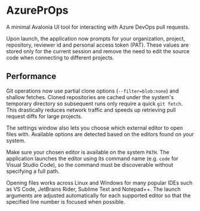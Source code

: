 # AzurePrOps

A minimal Avalonia UI tool for interacting with Azure DevOps pull requests.

Upon launch, the application now prompts for your organization, project, repository, reviewer id and personal access token (PAT). These values are stored only for the current session and remove the need to edit the source code when connecting to different projects.

## Performance

Git operations now use partial clone options (`--filter=blob:none`) and shallow fetches. Cloned repositories are cached under the system's temporary directory so subsequent runs only require a quick `git fetch`. This drastically reduces network traffic and speeds up retrieving pull request diffs for large projects.

The settings window also lets you choose which external editor to open files with. Available options are detected based on the editors found on your system.

Make sure your chosen editor is available on the system `PATH`. The application launches the editor using its command name (e.g. `code` for Visual Studio Code), so the command must be discoverable without specifying a full path.

Opening files works across Linux and Windows for many popular IDEs such as VS Code, JetBrains Rider, Sublime Text and Notepad++. The launch arguments are adjusted automatically for each supported editor so that the specified line number is focused when possible.